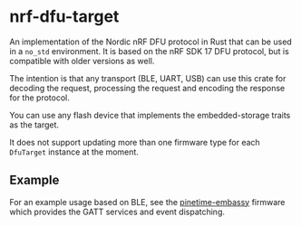 # nrf-dfu-target

An implementation of the Nordic nRF DFU protocol in Rust that can be used in a `no_std` environment. It is based on the nRF SDK 17 DFU protocol, but is compatible with older versions as well.

The intention is that any transport (BLE, UART, USB) can use this crate for decoding the request, processing the request and encoding the response for the protocol.

You can use any flash device that implements the embedded-storage traits as the target.

It does not support updating more than one firmware type for each `DfuTarget` instance at the moment. 

## Example

For an example usage based on BLE, see the [pinetime-embassy](https://github.com/lulf/pinetime-embassy) firmware which provides the GATT services and event dispatching.
